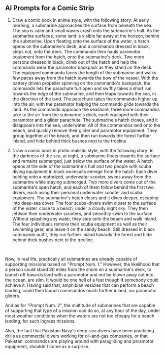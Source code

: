 ## AI Prompts for a Comic Strip

1. Draw a comic book in anime style, with the following story: At early morning, a submarine approaches the surface from beneath the sea. The sea is calm and small waves crash onto the submarine's hull. As the submarine surfaces, some land is visible far away at the horizon, behind the submarine. Upon floating onto the surface of the water, a hatch opens on the submarine's deck, and a commando dressed in black, steps out, onto the deck. The commando then hauls paramotor equipment from the hatch, onto the submarine's deck. Two more persons dressed in black, climb out of the hatch and help the commando wear the paramotor backpack as they stand on the deck. The equipped commando faces the length of the submarine and walks few paces away from the hatch towards the bow of the vessel. With the battery driven propeller spinning on the commando's backpack, the commando lets the parachute furl open and swiftly takes a short run towards the edge of the submarine, and then leaps towards the sea, in the direction of the land. The parachute takes the commando higher up into the air, with the paramotor helping the commando glide towards the land. As the commando approach the seashore, three more commandos take to the air from the submarine's deck, each equipped with their paramotor and a glider parachute. The submarine's hatch closes, and it disappears into the sea, underwater. All of the commandos land onto the beach, and quickly remove their glider and paramotor equipment. They group together at the beach, and then run towards the forest further inland, and hide behind thick bushes next to the treeline.    


1. Draw a comic book in photo realistic style, with the following story: In the darkness of the sea, at night, a submarine floats towards the surface and remains submerged, just below the surface of the water. A hatch opens at the side of the submarine's hull and two people with scuba diving equipment in black swimsuits emerge from the hatch. Each diver holding onto a motorized, underwater scooter, swims away from the submarine while staying submerged. Two more divers come out of the submarine's open hatch, and each of them follow behind the first two divers, each using their personal underwater scooter and scuba equipment. The submarine's hatch closes and it dives deeper, escaping into deep-sea cover. The four scuba-divers swim closer to the surface of the water, close to a beach, under a cloudy night sky. They then jettison their underwater scooters, and smoothly swim to the surface. Without splashing any water, they step onto the beach and walk inland. The four individuals remove their scuba equipment as well as their swimming gear, and leave it on the sandy beach. Still dressed in black commando outfit, they run further inland towards the forest and hide behind thick bushes next to the treeline.   

<br>

Now, in real life, practically all submarines are already capable of supporting missions based on "Prompt Num. 1." However, the likelihood that a person could stand 30 miles from the shore on a submarine's deck, to launch off towards land with a paramotor and not be blown away out into the ocean, are slim. It would be one hell of a feat though if somebody could achieve it. Having said that, amphibian vesicles that can perform a beach landing, could then launch commandos much further inland, via paramotor gliders. 

And as for "Prompt Num. 2", the multitude of submarines that are capable of supporting that type of a mission can do so, at any hour of the day, under most weather conditions when the waters are not too choppy for a beach landing, for such ingress missions. 

Also, the fact that Pakistani Navy's deep-sea divers have been practicing drills as commercial divers working for oil-and-gas companies, or that Pakistani commandos are playing around with paragliding and paramotor equipment, shouldn't come as a surprise.    